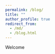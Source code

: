 ```yaml
---
permalink: /blog/
title: ""
author_profile: true
redirect_from: 
  - /md/
  - /blog.html
---
```



Welcome